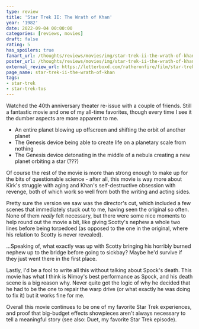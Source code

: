 ```yaml
---
type: review
title: 'Star Trek II: The Wrath of Khan'
year: '1982'
date: 2022-09-04 00:00:00
categories: [reviews, movies]
draft: false
rating: 5
has_spoilers: true
fanart_url: /thoughts/reviews/movies/img/star-trek-ii-the-wrath-of-khan_fanart.png
poster_url: /thoughts/reviews/movies/img/star-trek-ii-the-wrath-of-khan_poster.png
external_review_url: https://letterboxd.com/ratheronfire/film/star-trek-ii-the-wrath-of-khan
page_name: star-trek-ii-the-wrath-of-khan
tags:
- star-trek
- star-trek-tos
---
```


Watched the 40th anniversary theater re-issue with a couple of friends. Still a fantastic movie and one of my all-time favorites, though every time I see it the dumber aspects are more apparent to me.

- An entire planet blowing up offscreen and shifting the orbit of another planet
- The Genesis device being able to create life on a planetary scale from nothing
- The Genesis device detonating in the middle of a nebula creating a new planet orbiting a star (???)

Of course the rest of the movie is more than strong enough to make up for the bits of questionable science - after all, this movie is way more about Kirk's struggle with aging and Khan's self-destructive obsession with revenge, both of which work so well from both the writing and acting sides.

Pretty sure the version we saw was the director's cut, which included a few scenes that immediately stuck out to me, having seen the original so often. None of them *really* felt necessary, but there were some nice moments to help round out the movie a bit, like giving Scotty's nephew a whole two lines before being torpedoed (as opposed to the one in the original, where his relation to Scotty is never revealed).

...Speaking of, what exactly was up with Scotty bringing his horribly burned nephew up to the bridge before going to sickbay? Maybe he'd survive if they just went there in the first place.

Lastly, I'd be a fool to write all this without talking about Spock's death. This movie has what I think is Nimoy's best performance as Spock, and his death scene is a big reason why. Never quite got the logic of why he decided that he had to be the one to repair the warp drive (or what exactly he was doing to fix it) but it works fine for me.

Overall this movie continues to be one of my favorite Star Trek experiences, and proof that big-budget effects showpieces aren't always necessary to tell a meaningful story (see also: Duet, my favorite Star Trek episode).

